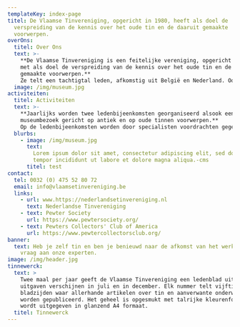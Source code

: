 ```yaml
---
templateKey: index-page
titel: De Vlaamse Tinvereniging, opgericht in 1980, heeft als doel de
  verspreiding van de kennis over het oude tin en de daaruit gemaakte
  voorwerpen.
overOns:
  titel: Over Ons
  text: >-
    **De Vlaamse Tinvereniging is een feitelijke vereniging, opgericht in 1980,
    met als doel de verspreiding van de kennis over het oude tin en de daaruit
    gemaakte voorwerpen.**
    Ze telt een tachtigtal leden, afkomstig uit België en Nederland. Ook een aantal musea en archieven zijn al jarenlang trouw lid van de vereniging. De vereniging heeft geen commerciële doeleinden.
  image: /img/museum.jpg
activiteiten:
  titel: Activiteiten
  text: >-
    **Jaarlijks worden twee ledenbijeenkomsten georganiseerd alsook een
    museumbezoek gericht op antiek en op oude tinnen voorwerpen.**
    Op de ledenbijeenkomsten worden door specialisten voordrachten gegeven over oud tin, de tinnegieters en hun merken. Er wordt tevens de mogelijkheid geboden aan de aanwezigen om hun stukken te laten keuren of identificeren.
  blurbs:
    - image: /img/museum.jpg
      text:
        Lorem ipsum dolor sit amet, consectetur adipiscing elit, sed do eiusmod
        tempor incididunt ut labore et dolore magna aliqua.-cms
      titel: test
contact:
  tel: 0032 (0) 475 52 80 72
  email: info@vlaamsetinvereniging.be
  links:
    - url: www.https://nederlandsetinvereniging.nl
      text: Nederlandse Tinvereniging
    - text: Pewter Society
      url: https://www.pewtersociety.org/
    - text: Pewters Collectors' Club of America
      url: https://www.pewtercollectorsclub.org/
banner:
  text: Heb je zelf tin en ben je benieuwd naar de afkomst van het werk, stel je
    vraag aan onze experten.
image: /img/header.jpg
tinnewerck:
  text: >
    Twee maal per jaar geeft de Vlaamse Tinvereniging een ledenblad uit. Deze
    uitgaven verschijnen in juli en in december. Elk nummer telt vijftig
    bladzijden waar allerhande artikelen over tin en aanverwante onderwerpen
    worden gepubliceerd. Het geheel is opgesmukt met talrijke kleurenfoto’s en
    wordt uitgegeven in glanzend A4 formaat.
  titel: Tinnewerck
---
```

